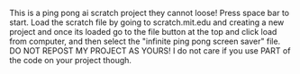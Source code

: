 This is a ping pong ai scratch project they cannot loose! Press space bar to start.
Load the scratch file by going to scratch.mit.edu and creating a new project and once its loaded go to the file button at the top and click load from computer, and then select the "infinite ping pong screen saver" file.
DO NOT REPOST MY PROJECT AS YOURS! I do not care if you use PART of the code on your project though.
